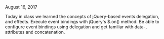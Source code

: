 August  16, 2017

Today in class we learned the concepts of jQuery-based events delegation, and effects.  Execute event bindings with jQuery's $.on() method.  Be able to configure event bindings using delegation and get familiar with data-, attributes and concatenation.

